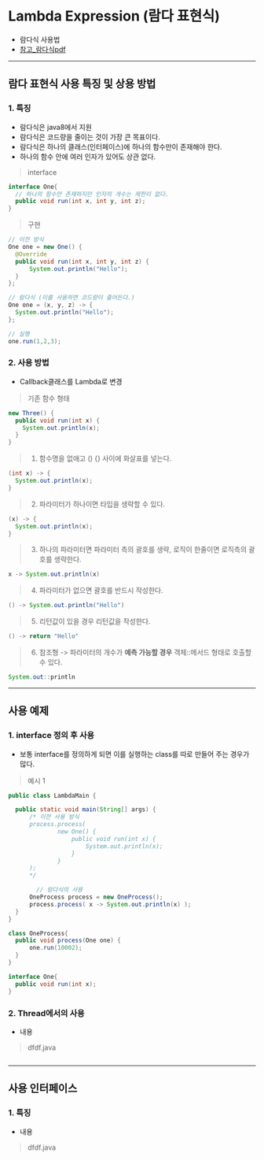 # Lambda Expression (람다 표현식)
  - 람다식 사용법
  - [참고_람다식pdf](https://github.com/Lee-KyungSeok/Study/blob/master/Java/Contents/LamdaExpression/pdf/Java8_Lambda.pdf)

---

## 람다 표현식 사용 특징 및 상용 방법
  ### 1. 특징
  - 람다식은 java8에서 지원
  - 람다식은 코드량을 줄이는 것이 가장 큰 목표이다.
  - 람다식은 하나의 클래스(인터페이스)에 하나의 함수만이 존재해야 한다.
  - 하나의 함수 안에 여러 인자가 있어도 상관 없다.

  > interface

  ```java
  interface One{
    // 하나의 함수만 존재하지만 인자의 개수는 제한이 없다.
  	public void run(int x, int y, int z);
  }
  ```

  > 구현

  ```Java
  // 이전 방식
  One one = new One() {
    @Override
    public void run(int x, int y, int z) {
        System.out.println("Hello");
    }
  };

  // 람다식 (이를 사용하면 코드량이 줄어든다.)
  One one = (x, y, z) -> {
    System.out.println("Hello");
  };

  // 실행
  one.run(1,2,3);
  ```

  ### 2. 사용 방법
  - Callback클래스를 Lambda로 변경

  > 기존 함수 형태

  ```java
  new Three() {
    public void run(int x) {
      System.out.println(x);
    }
  }
  ```

  > 1. 함수명을 없애고 () {} 사이에 화살표를 넣는다.

  ```java
  (int x) -> {
    System.out.println(x);
  }
  ```

  > 2. 파라미터가 하나이면 타입을 생략할 수 있다.

  ```java
  (x) -> {
    System.out.println(x);
  }
  ```

  > 3. 하나의 파라미터면 파라미터 측의 괄호를 생략, 로직이 한줄이면 로직측의 괄호를 생략한다.

  ```java
  x -> System.out.println(x)
  ```

  > 4. 파라미터가 없으면 괄호를 반드시 작성한다.

  ```java
  () -> System.out.println("Hello")
  ```

  > 5. 리턴값이 있을 경우 리턴값을 작성한다.

  ```java
  () -> return "Hello"
  ```

  > 6. 참조형 -> 파라미터의 개수가 __예측 가능할 경우__ 객체::메서드 형태로 호출할 수 있다.

  ```java
  System.out::println
  ```

---

## 사용 예제
  ### 1. interface 정의 후 사용
  - 보통 interface를 정의하게 되면 이를 실행하는 class를 따로 만들어 주는 경우가 많다.

  > 예시 1

  ```java
  public class LambdaMain {

  	public static void main(String[] args) {
  		/* 이전 사용 방식
  		process.process(
  				new One() {
  					public void run(int x) {
  						System.out.println(x);
  					}
  				}
  		);
  		*/

          // 람다식의 사용
  		OneProcess process = new OneProcess();
  		process.process( x -> System.out.println(x) );
  	}
  }

  class OneProcess{
  	public void process(One one) {
  		one.run(10002);
  	}
  }

  interface One{
  	public void run(int x);
  }
  ```

  ### 2. Thread에서의 사용
  - 내용

  > dfdf.java

  ```java

  ```

  ---

## 사용 인터페이스
  ### 1. 특징
  - 내용

  > dfdf.java

  ```java

  ```
